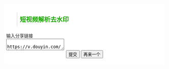 <html>
<head>
    <meta charset="UTF-8">
    <title>短视频解析</title>
    <meta name="renderer" content="webkit">
    <meta name="referrer" content="never">
    <meta http-equiv="X-UA-Compatible" content="IE=edge,chrome=1">
    <meta name="viewport" content="width=device-width, initial-scale=1, maximum-scale=1">
    <link href="https://cdn.bootcdn.net/ajax/libs/layui/2.7.6/css/layui.min.css" rel="stylesheet">
    <script src="https://cdn.bootcdn.net/ajax/libs/layui/2.7.6/layui.min.js"></script>
</head>
<style>
.body {max-width: 1000px;margin: auto;}
.main {padding:6px 6px;margin:auto;background-color: white;}
.tt {color: #1aa700;font-size: 1.2rem;font-weight: 700;padding: 8px;}
.center {text-align: center;}
</style>
<body>
    <div class="main">
        <blockquote class="layui-elem-quote tt">短视频解析去水印</blockquote>
        <div class="layui-row">
            <div class="layui-col-md12">
                <div class="layui-card-body" id="player" style="display: none;">
                    <div class="layui-form-item" style="margin: 0 10px 10px 10px;">
                        <video name="video" id="video" width="100%" controls autoplay loop></video>
                    </div>
                </div>
            </div>
            <div class="layui-col-md12">
                <div class="layui-card-body">
                    <form class="layui-form layui-form-pane" action="">
                        <div class="layui-form-item layui-form-text">
                            <label class="layui-form-label">输入分享链接</label>
                            <div class="layui-input-block">
                            <textarea name="link" id="link" placeholder="请输入内容" class="layui-textarea"> https://v.douyin.com/iLCdDjht/ </textarea>
                            </div>
                        </div>
                        <input type="text" name="downloadurl" style="display: none;">
                        <input type="text" name="filename" style="display: none;">
                        <div class="layui-form-item center">
                        <button class="layui-btn" lay-submit="" lay-filter="Submit">提交</button>
                        <button class="layui-btn" lay-submit="" lay-filter="Remove">再来一个</button>
                        <button class="layui-btn" lay-submit="" id="download" style="display: none;" lay-filter="Download">下载</button>
                        </div>
                    </form>
                </div>
                <div id="Result" style="display: none;">
                    <div class="layui-card-header">解析结果</div>
                    <div class="layui-card-body">
                        <div class="layui-field-box">
                            <div style="margin-top: 0px;">
                            <p><span class="layui-badge">uid</span> <span id="uid"></span></p>
                            <p><span class="layui-badge">author</span> <span id="author"></span></p>
                            <p><span class="layui-badge">create_time</span> <span id="create_time"></span></p>
                            <p><span class="layui-badge">desc</span> <span id="desc"></span></p>
                            <p><span class="layui-badge">video_id</span> <span id="video_id"></span></p>
                            </div>
                        </div>
                    </div>
                </div>
            </div>
        </div>
    </div>
</body>
<script>
    layui.use(['form'], function(){
        var form = layui.form
        ,$ = layui.jquery
        ,layer = layui.layer;
 
        form.on('submit(Submit)', function(data){
            var link = data.field.link;
            if (link.length === 0) {
                layer.alert('请输入您要解析的内容！', { title: '提示' })
                return false;
            }
 
            var i = link.lastIndexOf("https://");
            i = i === -1 ? link.lastIndexOf("http://") : i;
            var url = link.substr(i);
            var index = layer.load(0, {shade: false});
            $.ajax({
                type: 'GET',
                url: 'https://api.qoc.cc/api/video?url=' + url,
                success: function(s) {
                    if (s.code === 200) {
                        var filename = s.data.title
                        var videourl = s.data.url;
                        $('#author').html(s.data.author);
                        $('#uid').html(s.data.uid);
                        $('#create_time').html(s.data.time);
                        $('#desc').html(s.data.title);
                        $('#video_id').html(s.data.like);
                        $('#title').html(filename);
                        $('#download').show();
                        $('#Result').show();
                        $('#vice').show();
                        downloadBlobFile('get', videourl).onreadystatechange = res=>{
                            if (res.currentTarget.readyState == 4 && res.currentTarget.status == 200) {
                                const url = window.URL.createObjectURL(res.currentTarget.response);
                                $('#video').attr('src',url);
                                $('#player').show();
                                $("input[name=downloadurl]").val(url);
                            }
                        }
                        $("input[name=filename]").val(filename);
                        document.title = filename;
                    } else {
                        layer.msg(s.message);
                    }
                    layer.close(index);
                }
            });
            return false;
        });
 
        form.on('submit(Remove)', function(data){
            $("#Result").hide();
            $("#link").val('');
            $('#video').attr('src','');
            $('#download').hide();
            $('#player').hide();
            $('#vice').hide();
            return false;
        });
 
        form.on('submit(Download)', function(data){
            downloadBlobFile('get',data.field.downloadurl).onreadystatechange = res=>{
                if(res.currentTarget.readyState == 4 &&  res.currentTarget.status==200){
                    const url = window.URL.createObjectURL(res.currentTarget.response);
                    let a = document.createElement('a');
                    a.href=url;
                    a.download = data.field.filename;
                    a.click();
                }
            }
            return false;
        });
 
        function downloadBlobFile(_method,_url){
            const request = new XMLHttpRequest();
            request.open(_method,_url);
            request.send();
            request.responseType = 'blob';
            return request;
        }
        function isClipboardAPIEnabled() {
            return !!(navigator.clipboard && navigator.clipboard.readText);
        }
        function addClipboardEventListener() {
            var pasteButton = document.getElementById('paste-button');
            pasteButton.addEventListener('click', async function() {
                try {
                    var text = await navigator.clipboard.readText();
                    $('#link').val(text);
                } catch (err) {
                    console.error('An error occurred while reading clipboard contents:', err);
                }
            });
        }
        if (!isClipboardAPIEnabled()) {
            document.getElementById('paste-button').style.display = 'block';
            addClipboardEventListener();
        }
    });
</script>
</html>

